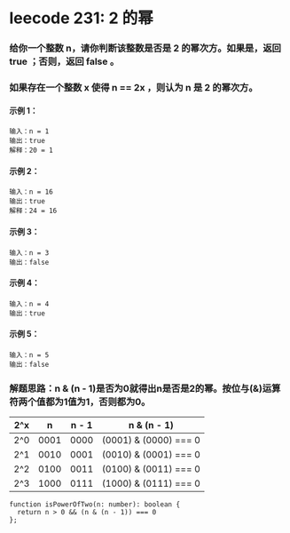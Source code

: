 # leecode 231: 2 的幂

### 给你一个整数 n，请你判断该整数是否是 2 的幂次方。如果是，返回 true ；否则，返回 false 。
### 如果存在一个整数 x 使得 n == 2x ，则认为 n 是 2 的幂次方。

#### 示例 1：
```
输入：n = 1
输出：true
解释：20 = 1
```
#### 示例 2：
```
输入：n = 16
输出：true
解释：24 = 16
```
#### 示例 3：
```
输入：n = 3
输出：false
```
#### 示例 4：
```
输入：n = 4
输出：true
```
#### 示例 5：
```
输入：n = 5
输出：false
```

### 解题思路：n & (n - 1)是否为0就得出n是否是2的幂。按位与(&)运算符两个值都为1值为1，否则都为0。

|  2^x  |   n    | n - 1  | n & (n - 1) |
| :----:| :----: | :----: |   :----:    |
|  2^0  |  0001  |  0000  | (0001) & (0000) === 0 |
|  2^1  |  0010  |  0001  | (0010) & (0001) === 0 |
|  2^2  |  0100  |  0011  | (0100) & (0011) === 0 |
|  2^3  |  1000  |  0111  | (1000) & (0111) === 0 |
```
function isPowerOfTwo(n: number): boolean {
  return n > 0 && (n & (n - 1)) === 0
};
```